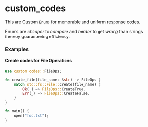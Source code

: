 # custom_codes
This are Custom `Enums` for memorable and uniform response codes.

Enums are *cheaper* to *compare* and *harder* to get *wrong* than strings thereby guaranteeing efficiency.

### Examples

#### Create codes for File Operations

```rust
use custom_codes::FileOps; 

fn create_file(file_name: &str) -> FileOps {
    match std::fs::File::create(file_name) {
        Ok(_) => FileOps::CreateTrue,
        Err(_) => FileOps::CreateFalse,
	}
}

fn main() {
	open("foo.txt");
}
```
